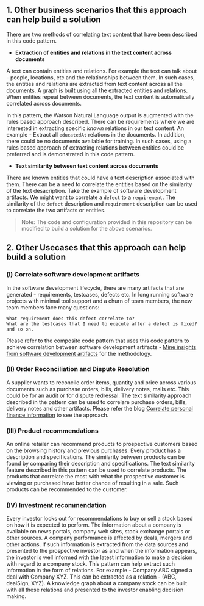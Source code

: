
## 1. Other business scenarios that this approach can help build a solution 

There are two methods of correlating text content that have been described in this code pattern. 

- **Extraction of entities and relations in the text content across documents**

A text can contain entities and relations. For example the text can talk about - people, locations, etc and the relationships between them. In such cases, the entities and relations are extracted from text content across all the documents. A graph is built using all the extracted entities and relations. When entities repeat between documents, the text content is automatically correlated across documents. 

In this pattern, the Watson Natural Language output is augmented with the rules based approach described. There can be requirements where we are interested in extracting specific *known* relations in our text content. An example - Extract all `educatedAt` relations in the documents. In addition, there could be no documents available for training. In such cases, using a rules based approach of extracting relations between entities could be preferred and is demonstrated in this code pattern.

- **Text similarity between text content across documents**

There are known entities that could have a text description associated with them. There can be a need to correlate the entities based on the similarity of the text desacription. Take the example of software development artifacts. We might want to correlate a `defect` to a `requirement`. The similarity of the `defect` description and `requirement` description can be used to correlate the two artifacts or entities.

> Note: The code and configuration provided in this repository can be modified to build a solution for the above scenarios. 

## 2. Other Usecases that this approach can help build a solution

### (I) Correlate software development artifacts
 
In the software development lifecycle, there are many artifacts that are generated - requirements, testcases, defects etc. In long running software projects with minimal tool support and a churn of team members, the new team members face many questions:

    What requirement does this defect correlate to?
    What are the testcases that I need to execute after a defect is fixed? and so on.

Please refer to the composite code pattern that uses this code pattern to achieve correlation between software development artifacts - [Mine insights from software development artifacts](https://developer.ibm.com/code/patterns/mine-insights-from-software-development-artifacts/) for the methodology.

### (II) Order Reconciliation and Dispute Resolution  

A supplier wants to reconcile order items, quantity and price across various documents such as purchase orders, bills, delivery notes, mails etc. This could be for an audit or for dispute redressal. The text similarity approach described in the pattern can be used to correlare purchase orders, bills, delivery notes and other artifacts.
Please refer the blog [Correlate personal finance information](https://developer.ibm.com/code/?p=29292&preview=true) to see the approach.

### (III) Product recommendations

An online retailer can recommend products to prospective customers based on the browsing history and previous purchases. Every product has a description and specifications. The similarity between products can be found by comparing their description and specifications. The text similarity feature described in this pattern can be used to correlate products. The products that correlate the most with what the prospective customer is viewing or purchased have better chance of resulting in a sale. Such products can be recommended to the customer.

### (IV) Investment recommendation

Every investor looks out for recommendations to buy or sell a stock based on how it is expected to perform. The information about a company is available on news portals, company web sites, stock exchange portals or other sources. A company performance is affected by deals, mergers and other actions. If such information is extracted from the data sources and presented to the prospective investor as and when the information appears, the investor is well informed with the latest information to make a decision with regard to a company stock. This pattern can help extract such information in the form of relations. For example - Company ABC signed a deal with Company XYZ. This can be extracted as a relation - (ABC, dealSign, XYZ). A knowledge graph about a company stock can be built with all these relations and presented to the investor enabling decision making. 
